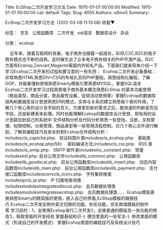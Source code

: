 Title: EcShop二次开发学习方法
Date: 1970-01-01 00:00:00
Modified: 1970-01-01 00:00:00
cat: default
Tags: 
Slug: 4055
Authors: u0mo5 
Summary: 


EcShop二次开发学习方法
 (2012-03-08 11:10:08)
转载▼




标签： 
京东
 
公用函数库
 
二次开发
 
sql语言
 
数据库设计
 
杂谈

分类： ecshop



    近年来，随着互联网的发展，电子商务也跟着一起成长，B2B,C2C,B2C的电子商务模式也不断的成熟。这时催生出了众多电子商务相关的PHP开源产品。B2C方面有Ecshop,Zencart,Magento等国内外知名产品。下面我们就来简单介绍一下学习Ecshop二次开发的过程和要注意的一些东西： 
Ecshop二次开发必备基础：
非常熟悉HTML熟悉DIV+CSS的布局扎实的PHP基础，熟悉结构化编程，了解OOP，并能看懂和使用熟悉Smarty模板引擎熟悉MYSQL，掌握SQL语言 
Ecshop二次开发学习过程熟悉电子商务基本概念熟悉EcShop 的基本功能使用（商品类型，商品分类，商品属性设置，促销活动使用等）掌握Ecshop的数据库结构和数据库设计思想熟悉ER的模式，实体与关系的建立熟悉每个表的作用，了解几个核心表的设计及字段的含义，方便拿到新的需求之后，能快速的判断是否加字段，还是新建表来处理。同时也能理解Ecshop的数据库设计思想，把有用的设计思路加到自己的系统中 文件结构分析及代码分析熟悉一些登陆，注册，文档管理，权限控制，分类管理，商品类型等一些常用流程控制。对几个核心文件进行解剖，了解其编程技巧及安全机制Ecshop文件结构分析：includescls_captcha.php:   验证码图片类includescls_ecshop.php:   基础类includescls_ecshop.php(56):    密码编译方法;includescls_rss.php:   RSS 类includescls_smtp.php:   SMTP 邮件类includesinc_constant.php:   常量includesinit.php: 前台公用文件includeslib_common.php:   公用函数库includeslib_goodscat.php:   前台公用函数库includeslib_insert.php:   动态内容函数库includeslib_main.php:   前台公用函数库includeslib_payment.php:   支付接口函数库includesiconvcls_iconv.php:   字符集转换类includesipcls_ip.php:   IP 归属地查询类includesmodulesintegratesdiscuz.php:   会员数据处理类includesmodulesintegratesecshop.php:   会员数据处理类…… 
Ecshop模板更换熟悉Smarty的精简版的使用，嵌入自己的界面,EcShop模板的跟换技巧 Ecshop二次开发实例中英文切换的功能，秒杀功能，京东商城模板的制作等 学习目的：1，会使用Ecshop进行二次开发2，会换普通的模板及一些功能的修改3，吸取里面的开发经验 掌握基础知识-》模仿里面的一些写法-》修改里面的模式（形成自己的开发模式） 掌握Ecshop里面的编程技巧及系统设计技巧


